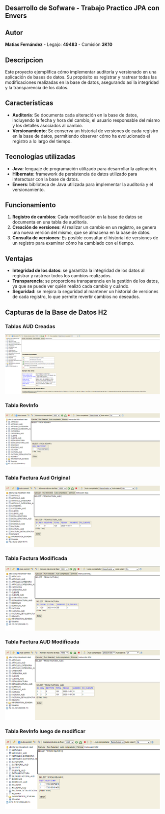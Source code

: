 
## Desarrollo de Sofware - Trabajo Practico JPA con Envers
## Autor

**Matias Fernández** - Legajo: **49483** - Comisión **3K10**

## Descripcion
Este proyecto ejemplifica cómo implementar auditoría y versionado en una aplicación de bases de datos. Su propósito es registrar y rastrear todas las modificaciones realizadas en la base de datos, asegurando así la integridad y la transparencia de los datos.

## Características


*   **Auditoría**: Se documenta cada alteración en la base de datos, incluyendo la fecha y hora del cambio, el usuario responsable del mismo y los detalles asociados al cambio.
*   **Versionamiento**: Se conserva un historial de versiones de cada registro en la base de datos, permitiendo observar cómo ha evolucionado el registro a lo largo del tiempo.

## Tecnologías utilizadas


*   **Java**: lenguaje de programación utilizado para desarrollar la aplicación.
*   **Hibernate**: framework de persistencia de datos utilizado para interactuar con la base de datos.
*   **Envers**: biblioteca de Java utilizada para implementar la auditoría y el versionamiento.

## Funcionamiento

1.  **Registro de cambios**:  Cada modificación en la base de datos se documenta en una tabla de auditoría.
2.  **Creación de versiones**:  Al realizar un cambio en un registro, se genera una nueva versión del mismo, que se almacena en la base de datos.
3.  **Consulta de versiones**: Es posible consultar el historial de versiones de un registro para examinar cómo ha cambiado con el tiempo.

## Ventajas

*   **Integridad de los datos**: se garantiza la integridad de los datos al registrar y rastrear todos los cambios realizados.
*   **Transparencia**: se proporciona transparencia en la gestión de los datos, ya que se puede ver quién realizó cada cambio y cuándo.
*   **Seguridad**: se mejora la seguridad al mantener un historial de versiones de cada registro, lo que permite revertir cambios no deseados.


## Capturas de la Base de Datos H2
### Tablas AUD Creadas
![TablasAUD](src/FotosEnvers/TablasAUDcreadas.png)
### Tabla RevInfo
![TablaRevInfo](src/FotosEnvers/TablaRevInfo.png)
### Tabla Factura Aud Original
![TablaFactura](src/FotosEnvers/Factura.png)
### Tabla Factura Modificada
![TablaFacturaMod](src/FotosEnvers/FacturaMod.png)
### Tabla Factura AUD Modificada
![TablaFacturaAud](src/FotosEnvers/FacturaAud.png)
### Tabla RevInfo luego de modificar
![TablaFactura](src/FotosEnvers/RevInfoMod.png)





